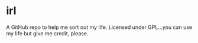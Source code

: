 irl
===

A GitHub repo to help me sort out my life. Licensed under GPL...you can use my life but give me credit, please.
